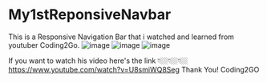 # My1stReponsiveNavbar
This is a Responsive Navigation Bar that i watched and learned from youtuber Coding2Go. 
![image](https://github.com/user-attachments/assets/edc866a8-d36f-46c5-9d6f-9a0c5acfa6dc)
![image](https://github.com/user-attachments/assets/6df06348-95ba-40e5-9af1-328e5d1f519c)
![image](https://github.com/user-attachments/assets/9ac21315-73e5-43a9-8076-ec4482b72773)

If you want to watch his video here's the link 👇🏼👇🏼👇🏼<br>
https://www.youtube.com/watch?v=U8smiWQ8Seg
Thank You! Coding2GO


